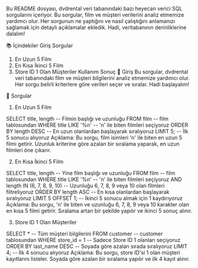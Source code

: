 Bu README dosyası, dvdrental veri tabanındaki bazı heyecan verici SQL sorgularını içeriyor. Bu sorgular, film ve müşteri verilerini analiz etmemize yardımcı olur. Her sorgunun ne yaptığını ve nasıl çalıştığını anlamanızı sağlamak için detaylı açıklamalar ekledik. Hadi, veritabanının derinliklerine dalalım!

📚 İçindekiler
Giriş
Sorgular
1. En Uzun 5 Film
2. En Kısa İkinci 5 Film
3. Store ID 1 Olan Müşteriler
Kullanım
Sonuç
🌟 Giriş
Bu sorgular, dvdrental veri tabanındaki film ve müşteri bilgilerini analiz etmemize yardımcı olur. Her sorgu belirli kriterlere göre verileri seçer ve sıralar. Hadi başlayalım!

📝 Sorgular
1. En Uzun 5 Film

SELECT title, length  -- Filmin başlığı ve uzunluğu
FROM film  -- film tablosundan
WHERE title LIKE '%n'  -- 'n' ile biten filmleri seçiyoruz
ORDER BY length DESC  -- En uzun olanlardan başlayarak sıralıyoruz
LIMIT 5;  -- İlk 5 sonucu alıyoruz
Açıklama: Bu sorgu, film isimleri 'n' ile biten en uzun 5 filmi getirir. Uzunluk kriterine göre azalan bir sıralama yaparak, en uzun filmleri öne çıkarır.

2. En Kısa İkinci 5 Film

SELECT title, length  -- Yine film başlığı ve uzunluğu
FROM film  -- film tablosundan
WHERE title LIKE '%n'  -- 'n' ile biten filmleri seçiyoruz
AND length IN (6, 7, 8, 9, 10)  -- Uzunluğu 6, 7, 8, 9 veya 10 olan filmleri filtreliyoruz
ORDER BY length ASC  -- En kısa olanlardan başlayarak sıralıyoruz
LIMIT 5 OFFSET 1;  -- İkinci 5 sonucu almak için 1 kaydırıyoruz
Açıklama: Bu sorgu, 'n' ile biten ve uzunluğu 6, 7, 8, 9 veya 10 karakter olan en kısa 5 filmi getirir. Sıralama artan bir şekilde yapılır ve ikinci 5 sonuç alınır.

3. Store ID 1 Olan Müşteriler

SELECT *  -- Tüm müşteri bilgilerini
FROM customer  -- customer tablosundan
WHERE store_id = 1  -- Sadece Store ID 1 olanları seçiyoruz
ORDER BY last_name DESC  -- Soyada göre azalan sırada sıralıyoruz
LIMIT 4;  -- İlk 4 sonucu alıyoruz
Açıklama: Bu sorgu, store ID'si 1 olan müşteri kayıtlarını listeler. Soyada göre azalan bir sıralama yapılır ve ilk 4 kayıt alınır.
